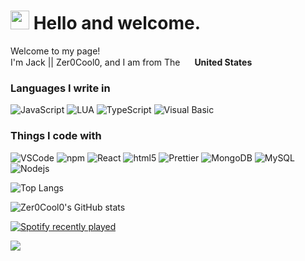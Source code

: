 <h1><img src="https://camo.githubusercontent.com/e8e7b06ecf583bc040eb60e44eb5b8e0ecc5421320a92929ce21522dbc34c891/68747470733a2f2f6d656469612e67697068792e636f6d2f6d656469612f6876524a434c467a6361737252346961377a2f67697068792e676966" width="30"/> Hello and welcome.</h1>


<p>Welcome to my page! </br> I'm Jack || Zer0Cool0, and I am from The <img src="https://images.vexels.com/media/users/3/164649/isolated/lists/010f55d9bb5f8a28c3620583482d89ed-usa-flag-language-icon-circle.png" width="15"/> <b>United States</b></p>

<h3>Languages I write in</h3>
<p>
  <img alt="JavaScript" src="https://img.shields.io/badge/-JavaScript-F7B93E?style=flat-square&logo=javascript&logoColor=white" />
  <img alt="LUA" src="https://img.shields.io/badge/-LUA-1a73e8?style=flat-square&logo=lua&logoColor=white" />
  <img alt="TypeScript" src="https://img.shields.io/badge/-TypeScript-007ACC?style=flat-square&logo=typescript&logoColor=white" />
  <img alt="Visual Basic" src="https://img.shields.io/badge/-Visual Basic-430098?style=flat-square&logo=.net&logoColor=white" />
</p>
<h3>Things I code with</h3>
<p>
  <img alt="VSCode" src="https://img.shields.io/badge/-Visual Studio Code-007ACC?style=flat-square&logo=Visual+Studio+Code&logoColor=white" />
  <img alt="npm" src="https://img.shields.io/badge/-NPM-CB3837?style=flat-square&logo=npm&logoColor=white" />
  <img alt="React" src="https://img.shields.io/badge/-React-45b8d8?style=flat-square&logo=react&logoColor=white" />
  <img alt="html5" src="https://img.shields.io/badge/-HTML5-E34F26?style=flat-square&logo=html5&logoColor=white" />
  <img alt="Prettier" src="https://img.shields.io/badge/-Prettier-F7B93E?style=flat-square&logo=prettier&logoColor=white" />
  <img alt="MongoDB" src="https://img.shields.io/badge/-MongoDB-13aa52?style=flat-square&logo=mongodb&logoColor=white" />
  <img alt="MySQL" src="https://img.shields.io/badge/-MySQL-43853d?style=flat-square&logo=mysql&logoColor=white" />
  <img alt="Nodejs" src="https://img.shields.io/badge/-Nodejs-43853d?style=flat-square&logo=Node.js&logoColor=white" />
</p>

![Top Langs](https://github-readme-stats.vercel.app/api/top-langs/?username=Zer0Cool0)

![Zer0Cool0's GitHub stats](https://github-readme-stats.vercel.app/api?username=Zer0Cool0&show_icons=true&theme=synthwave)

[![Spotify recently played](https://spotify-recently-played-readme.vercel.app/api?user=jeffreyca16)](https://open.spotify.com/user/fwrokpj8157bl91c2htuldepz)

<img src="https://wakatime.com/share/@fddf90f9-2316-4520-9de9-10f85aae0b80/a5c00886-84f9-400e-8ea3-816d4be01440.svg">
